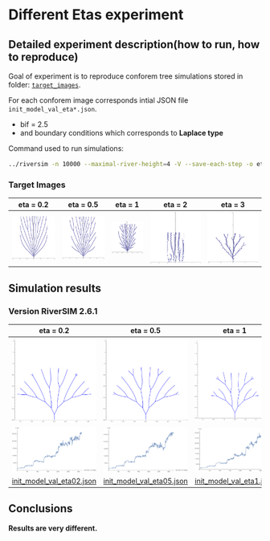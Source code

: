# Different Etas experiment

## Detailed experiment description(how to run, how to reproduce)

Goal of experiment is to reproduce conforem tree simulations stored in folder: [`target_images`](./target_images).

For each conforem image corresponds intial JSON file `init_model_val_eta*.json`.

+ bif = 2.5
+ and boundary conditions which corresponds to __Laplace type__

Command used to run simulations:

```bash
../riversim -n 10000 --maximal-river-height=4 -V --save-each-step -o eta02 init_model_val_eta02.json
```

### Target Images

eta = 0.2 | eta = 0.5 | eta = 1 | eta = 2 | eta = 3
:--------:|:---------:|:-------:|:-------:|:-------:
![eta = 0.2](target_images/02.png "eta = 0.2")  |  ![eta = 0.5](target_images/05.png "eta = 0.5") | ![eta = 1](target_images/1.png) | ![eta = 2](target_images/2.png) | ![eta = 3](target_images/3.png) 



## Simulation results

### Version RiverSIM 2.6.1

eta = 0.2 | eta = 0.5 | eta = 1 | eta = 2 | eta = 3
:--------:|:---------:|:-------:|:-------:|:-------:
![eta = 0.2](simulations/02.png "eta = 0.2")  |  ![eta = 0.5](simulations/05.png "eta = 0.5") | ![eta = 1](simulations/1.png) | ![eta = 2](simulations/2.png) | ![eta = 3](simulations/3.png) 
![eta = 0.2](simulations/02_performance.png "eta = 0.2")  |  ![eta = 0.5](simulations/05_performance.png "eta = 0.5") | ![eta = 1](simulations/1_performance.png) | ![eta = 2](simulations/2_performance.png) | ![eta = 3](simulations/3_performance.png) 
|[init_model_val_eta02.json](init_model_val_eta02.json)|[init_model_val_eta05.json](init_model_val_eta05.json)|[init_model_val_eta1.json](init_model_val_eta1.json)|[init_model_val_eta2.json](init_model_val_eta2.json)|[init_model_val_eta3.json](init_model_val_eta3.json)|

## Conclusions

__Results are very different.__